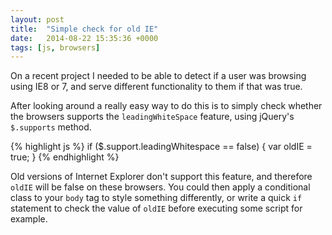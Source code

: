 ```yaml
---
layout: post
title:  "Simple check for old IE"
date:   2014-08-22 15:35:36 +0000
tags: [js, browsers]
---
```

On a recent project I needed to be able to detect if a user was browsing using IE8 or 7, and serve different functionality to them if that was true.

After looking around a really easy way to do this is to simply check whether the browsers supports the `leadingWhiteSpace` feature, using jQuery's `$.supports` method.

{% highlight js %}
if ($.support.leadingWhitespace == false) {
    var oldIE = true;
}
{% endhighlight %}

Old versions of Internet Explorer don't support this feature, and therefore `oldIE` will be false on these browsers. You could then apply a conditional class to your `body` tag to style something differently, or write a quick `if` statement to check the value of `oldIE` before executing some script for example.
